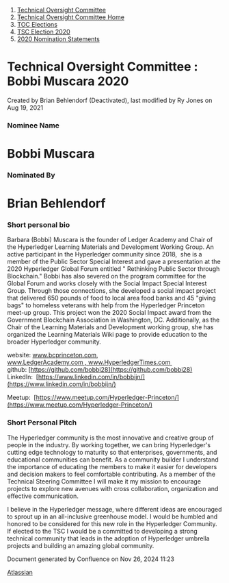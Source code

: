 1. [Technical Oversight Committee](index.html)
2. [Technical Oversight Committee Home](Technical-Oversight-Committee-Home_21430274.html)
3. [TOC Elections](TOC-Elections_21448771.html)
4. [TSC Election 2020](TSC-Election-2020_21434260.html)
5. [2020 Nomination Statements](2020-Nomination-Statements_21451712.html)

# Technical Oversight Committee : Bobbi Muscara 2020

Created by Brian Behlendorf (Deactivated), last modified by Ry Jones on Aug 19, 2021

### Nominee Name

# Bobbi Muscara

### Nominated By

# Brian Behlendorf

### Short personal bio

Barbara (Bobbi) Muscara is the founder of Ledger Academy and Chair of the Hyperledger Learning Materials and Development Working Group. An active participant in the Hyperledger community since 2018,  she is a member of the Public Sector Special Interest and gave a presentation at the 2020 Hyperledger Global Forum entitled " Rethinking Public Sector through Blockchain." Bobbi has also severed on the program committee for the Global Forum and works closely with the Social Impact Special Interest Group. Through those connections, she developed a social impact project that delivered 650 pounds of food to local area food banks and 45 "giving bags" to homeless veterans with help from the Hyperledger Princeton meet-up group. This project won the 2020 Social Impact award from the Government Blockchain Association in Washington, DC. Additionally, as the Chair of the Learning Materials and Development working group, she has organized the Learning Materials Wiki page to provide education to the broader Hyperledger community.

website: www.bcprinceton.com, www.LedgerAcademy.com , www.HyperledgerTimes.com   
github: [https://github.com/bobbi28](https://github.com/bobbi28)  
LinkedIn:  [https://www.linkedin.com/in/bobbijn/](https://www.linkedin.com/in/bobbijn/)

Meetup:  [https://www.meetup.com/Hyperledger-Princeton/](https://www.meetup.com/Hyperledger-Princeton/)

### Short Personal Pitch

The Hyperledger community is the most innovative and creative group of people in the industry. By working together, we can bring Hyperledger's cutting edge technology to maturity so that enterprises, governments, and educational communities can benefit. As a community builder I understand the importance of educating the members to make it easier for developers and decision makers to feel comfortable contributing. As a member of the Technical Steering Committee I will make it my mission to encourage projects to explore new avenues with cross collaboration, organization and effective communication.

I believe in the Hyperledger message, where different ideas are encouraged to sprout up in an all-inclusive greenhouse model. I would be humbled and honored to be considered for this new role in the Hyperledger Community. If elected to the TSC I would be a committed to developing a strong technical community that leads in the adoption of Hyperledger umbrella projects and building an amazing global community.

Document generated by Confluence on Nov 26, 2024 11:23

[Atlassian](http://www.atlassian.com/)
